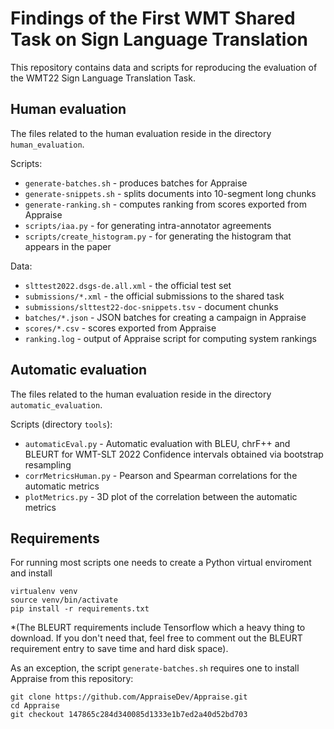 # Findings of the First WMT Shared Task on Sign Language Translation

This repository contains data and scripts for reproducing the evaluation
of the WMT22 Sign Language Translation Task.

## Human evaluation

The files related to the human evaluation reside in the directory `human_evaluation`.

Scripts:
* `generate-batches.sh` - produces batches for Appraise
* `generate-snippets.sh` - splits documents into 10-segment long chunks
* `generate-ranking.sh` - computes ranking from scores exported from Appraise
* `scripts/iaa.py` - for generating intra-annotator agreements
* `scripts/create_histogram.py` - for generating the histogram that appears in the paper

Data:
* `slttest2022.dsgs-de.all.xml` - the official test set
* `submissions/*.xml` - the official submissions to the shared task
* `submissions/slttest22-doc-snippets.tsv` - document chunks
* `batches/*.json` - JSON batches for creating a campaign in Appraise
* `scores/*.csv` - scores exported from Appraise
* `ranking.log` - output of Appraise script for computing system rankings

## Automatic evaluation

The files related to the human evaluation reside in the directory `automatic_evaluation`.

Scripts (directory `tools`):
* `automaticEval.py` - Automatic evaluation with BLEU, chrF++ and BLEURT for WMT-SLT 2022 Confidence intervals obtained via bootstrap resampling
* `corrMetricsHuman.py` - Pearson and Spearman correlations for the automatic metrics
* `plotMetrics.py` - 3D plot of the correlation between the automatic metrics

## Requirements
For running most scripts one needs to create a Python virtual enviroment and install

```commandline
virtualenv venv
source venv/bin/activate
pip install -r requirements.txt
```
*(The BLEURT requirements include Tensorflow which a heavy thing to download. If you don't need that, feel free to comment out the BLEURT requirement entry to save time and hard disk space).


As an exception, the script `generate-batches.sh` requires one to install Appraise from this repository: 
```commandline
git clone https://github.com/AppraiseDev/Appraise.git
cd Appraise
git checkout 147865c284d340085d1333e1b7ed2a40d52bd703
```


